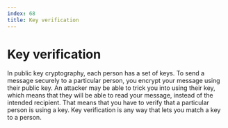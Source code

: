 ```yaml
---
index: 68
title: Key verification
---
```

# Key verification

In public key cryptography, each person has a set of keys. To send a message securely to a particular person, you encrypt your message using their public key. An attacker may be able to trick you into using their key, which means that they will be able to read your message, instead of the intended recipient. That means that you have to verify that a particular person is using a key. Key verification is any way that lets you match a key to a person.